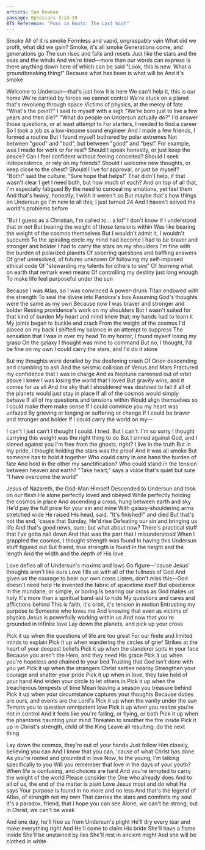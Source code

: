 ```yaml
---
artists: Sam Bowman
passage: Ephesians 3:14-19
BTS Reference: "Puss in Boots: The Last Wish"
---
```

Smoke
All of it is smoke
Formless and vapid, ungraspably vain
What did we profit, what did we gain?
Smoke, it's all smoke
Generations come, and generations go
The sun rises and falls and resets
Just like the stars and the seas and the winds
And we're tired—more than our words can express
Is there anything down here of which can be said
"Look, this is new. What a groundbreaking thing!"
Because what has been is what will be
And it's smoke

Welcome to Undersun—that's just how it is here
We can't help it, this is our home
We're carried by forces we cannot control
We're stuck on a planet that's revolving through space
Victims of physics, at the mercy of fate
"What's the point?" I said to myself with a sigh
"We're born just to live a few years and then die?"
"What do people on Undersun actually do?"
I'd answer those questions, or at least attempt to
For starters, I needed to find a career
So I took a job as a low-income sound engineer
And I made a few friends, I formed a routine
But I found myself bothered by polar extremes
Not between "good" and "bad", but between "good" and "best"
For example, was I made for work or for rest?
Should I speak honestly, or just keep the peace?
Can I feel confident without feeling conceited?
Should I seek independence, or rely on my friends?
Should I welcome new thoughts, or keep close to the chest?
Should I live for approval, or just be myself?
"Both!" said the culture. "Sure hope that helps!"
That didn't help, if that wasn't clear
I get I need both, but how much of each?
And on top of all that, I'm especially fatigued
By the need to conceal my emotions, yet feel them
And that's heavy, honestly; I wish it weren't so
But maybe that's how things on Undersun go
I'm new to all this; I just turned 24
And I haven't solved the world's problems before

"But I guess as a Christian, I'm called to... a lot"
I don't know if I understood that or not
But bearing the weight of those tensions within
Was like bearing the weight of the cosmos themselves
But I wouldn't admit it, I wouldn't succumb
To the spiraling circle my mind had become
I had to be braver and stronger and bolder
I had to carry the stars on my shoulders
I'm fine with the burden of polarized planets
Of sobering questions and baffling answers
Of grief unresolved, of futures unknown
Of following my self-imposed ethical code
Of "stewarding my talents for others to see"
Of learning what on earth that remark even means
Of controlling my destiny just long enough
To make life feel purposeful under the sun

Because I was Atlas, so I was convinced
A power-drunk Titan endowed with the strength
To seal the divine into Pandora's box
Assuming God's thoughts were the same as my own
Because now I was braver and stronger and bolder
Resting providence's work on my shoulders
But I wasn't suited for that kind of burden
My heart and mind knew that; my hands had to learn it
My joints began to buckle and crack
From the weight of the cosmos I'd placed on my back
I shifted my balance in an attempt to suppress
The sensation that I was in over my head
To my horror, I found myself losing my grasp
On the galaxy I thought was mine to command
But no, I thought, I'd be fine on my own
I could carry the stars, and I'd do it alone

But my thoughts were derailed by the deafening crash
Of Orion descending and crumbling to ash
And the seismic collision of Venus and Mars
Fractured my confidence that I was in charge
And as Neptune careened out of orbit above
I knew I was losing the world that I loved
But gravity wins, and it comes for us all
And the sky that I shouldered was destined to fall
If all of the planets would just stay in place
If all of the cosmos would simply behave
If all of my questions and tensions within
Would align themselves so I could make them make sense
If I could convince you my heart was unfazed
By grieving or longing or suffering or change
If I could be braver and stronger and bolder
If I could carry the world on my—

I can't
I just can't
I thought I could. I tried. But I can't. I'm so sorry
I thought carrying this weight was the right thing to do
But I sinned against God, and I sinned against you
I'm free from the ghosts, right? I live in the truth
But in my pride, I thought holding the stars was the proof
And it was all smoke
But someone has to hold it together
Who could carry in one hand the burden of fate
And hold in the other my sanctification?
Who could stand in the tension between heaven and earth?
"Take heart," says a voice that's quiet but sure
"I have overcome the world"

Jesus of Nazareth, the God-Man Himself
Descended to Undersun and took on our flesh
He alone perfectly loved and obeyed
While perfectly holding the cosmos in place
And ascending a cross, hung between earth and sky
He'd pay the full price for your sin and mine
With galaxy-shouldering arms stretched wide
He raised His head, said, "It's finished!" and died
But that's not the end, 'cause that Sunday, He'd rise
Defeating our sin and bringing us life
And that's good news, sure; but what about now?
There's practical stuff that I've gotta nail down
And that was the part that I misunderstood
When I grappled the cosmos, I thought strength was found
In having this Undersun stuff figured out
But friend, true strength is found in the height and the length
And the width and the depth of His love

Love defies all of Undersun's maxims and laws
Go figure—'cause Jesus' thoughts aren't like ours
Love fills us with all of the fullness of God
And gives us the courage to bear our own cross
Listen, don't miss this—God doesn't need help
He invented the fabric of spacetime itself
But obedience in the mundane, or simple, or boring
Is bearing our cross as God makes us holy
It's more than a spiritual band-aid to hide
My questions and cares and afflictions behind
This is faith, it's orbit, it's tension in motion
Entrusting my purpose to Someone who loves me
And knowing that even as victims of physics
Jesus is powerfully working within us
And now that you're grounded in infinite love
Lay down the planets, and pick up your cross

Pick it up when the questions of life are too great
For our finite and limited minds to explain
Pick it up when wandering the circles of grief
Strikes at the heart of your deepest beliefs
Pick it up when the slanderer spits in your face
Because you aren't the Hero, and they need His grace
Pick it up when you're hopeless and chained to your bed
Trusting that God isn't done with you yet
Pick it up when the strangers Christ settles nearby
Strengthen your courage and shatter your pride
Pick it up when in love, they take hold of your hand
And widen your circle to let others in
Pick it up when the treacherous tempests of time
Mean leaving a season you treasure behind
Pick it up when your circumstance captures your thoughts
Because duties are ours, and events are the Lord's
Pick it up when the vanity under the sun
Tempts you to question omnipotent love
Pick it up when you realize you're not in control
And it feels like you're falling, or flying, or both
Pick it up when the phantoms haunting your mind
Threaten to smother the fire inside
Pick it up in Christ's strength, child of the King
Leave all resulting; do the next thing

Lay down the cosmos, they're out of your hands
Just follow Him closely, believing you can
And I know that you can, 'cause of what Christ has done
As you're rooted and grounded in love
Now, to the young, I'm talking specifically to you
Will you remember that love in the days of your youth?
When life is confusing, and choices are hard
And you're tempted to carry the weight of the world
Please consider the One who already does
And to all of us, the end of the matter is plain
Love Jesus most and do what He says
Your purpose is found in no more and no less
And that's the legend of Atlas, of strength not my own
That carries the stars and comforts my soul
It's a paradox, friend, that I hope you can see
Alone, we can't be strong; but in Christ, we can't be weak

And one day, he'll free us from Undersun's plight
He'll dry every tear and make everything right
And He'll come to claim His bride
She'll have a flame inside
She'll be unstained by lies
She'll rest in ancient might
And she will be clothed in white